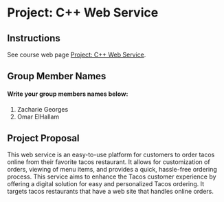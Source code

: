 # Project: C++ Web Service

## Instructions

See course web page [Project: C++ Web Service](https://cmsc240-f23.github.io/project.html).

## Group Member Names

#### Write your group members names below:

1. Zacharie Georges
2. Omar ElHallam

## Project Proposal

This web service is an easy-to-use platform for customers to order tacos online from their favorite tacos restaurant. It allows for customization of orders, viewing of menu items, and provides a quick, hassle-free ordering process.
This service aims to enhance the Tacos customer experience by offering a digital solution for easy and personalized Tacos ordering. It targets tacos restaurants that have a web site that handles online orders.

